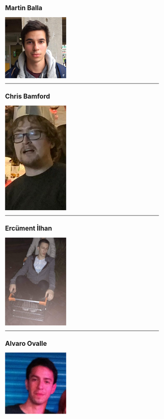 ## Martin Balla

<img src="martin.png" width="200">

---

## Chris Bamford

<img src="bamford.jpg" width="200">

---

## Ercüment İlhan

<img src="ercument.jpg" width="200">

---

## Alvaro Ovalle

<img src="alvaro.jpg" width="200">
